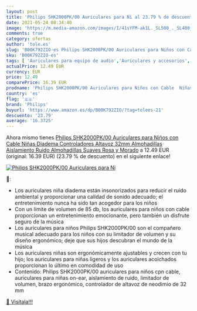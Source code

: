 ```yaml
---
layout: post
title: 'Philips SHK2000PK/00 Auriculares para Ni al 23.79 % de descuento'
date: 2021-05-24 08:34:40
image: 'https://m.media-amazon.com/images/I/41sYFM-ak1L._SL500_._SL400_.jpg'
comments: true
category: ofertas
author: 'tole.es'
slug: 'B00K792ZIO-es Philips SHK2000PK/00 Auriculares para Niños con Cable...'
sku: 'B00K792ZIO-es'
tags: [ 'Auriculares para equipo de audio','Auriculares y accesorios','Electrónica','altavoz','auriculares','philips', ]
actualPrice: 12.49 EUR
currency: EUR
price: 12.49
comparePrice: 16.39 EUR
prodname: 'Philips SHK2000PK/00 Auriculares para Niños con Cable  Niñas Diadema  Controladores Altavoz 32mm  Almohadillas Aislamiento Ruido  Almohadillas Suaves  Rosa y Morado'
country: 'es'
flag: '🇪🇸'
brand: 'Philips'
buyurl: 'https://www.amazon.es/dp/B00K792ZIO/?tag=tolees-21'
descuento: '23.79'
average: '16.3725'
---
```


Ahora mismo tienes [Philips SHK2000PK/00 Auriculares para Niños con Cable  Niñas Diadema  Controladores Altavoz 32mm  Almohadillas Aislamiento Ruido  Almohadillas Suaves  Rosa y Morado](https://www.amazon.es/dp/B00K792ZIO/?tag=tolees-21) a 12.49 EUR (original: 16.39 EUR) (23.79 %  de descuento) en el siguiente enlace!

[![Philips SHK2000PK/00 Auriculares para Ni](https://m.media-amazon.com/images/I/41sYFM-ak1L._SL500_._SL400_.jpg)](https://www.amazon.es/dp/B00K792ZIO/?tag=tolees-21)

🔎:

- Los auriculares niña diadema están insonorizados para reducir el ruido ambiental y proporcionar una calidad de sonido adecuado; el entretenimiento nunca ha sido tan acogedor para los niños
- Con un límite de volumen de 85 db, los auriculares para niños con cable proporcionan un entretenimiento emocionante, pero también un disfrute seguro de la música
- Los auriculares para niños Philips SHK2000PK/00 son el compañero musical adecuado para los niños con su limitador de volumen y su diseño ergonómico; deje que sus hijos descubran el mundo de la música
- Los auriculares niñas son ergonómicamente ajustables y crecen con tu hijo; los auriculares para niñas ligeros y los auriculares acolchados proporcionan lo último en comodidad de uso
- Contenido: Philips SHK2000PK/00 auriculares para niños cpn cable, auriculares para niñas on-ear, aislamiento de ruido, limitador de volumen, brazo ergonómico, controlador de altavoz de neodimio de 32 mm

[🛒 Visítala!!!](https://www.amazon.es/dp/B00K792ZIO/?tag=tolees-21)
